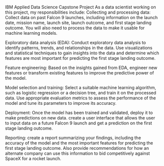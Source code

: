 IBM Applied Data Science Capstone Project
As a data scientist working on this project, my responsibilities include:
Collecting and processing data: Collect data on past Falcon 9 launches, including information on the launch date, mission name, launch site, launch outcome, and first stage landing outcome. You will also need to process the data to make it usable for machine learning models.

Exploratory data analysis (EDA): Conduct exploratory data analysis to identify patterns, trends, and relationships in the data. Use visualizations and statistical techniques to gain insights into the data and determine which features are most important for predicting the first stage landing outcome.

Feature engineering: Based on the insights gained from EDA, engineer new features or transform existing features to improve the predictive power of the model.

Model selection and training: Select a suitable machine learning algorithm, such as logistic regression or a decision tree, and train it on the processed data. Use appropriate evaluation metrics to assess the performance of the model and tune its parameters to improve its accuracy.

Deployment: Once the model has been trained and validated, deploy it to make predictions on new data. create a user interface that allows the user to input data on a future Falcon 9 launch and get a prediction on the first stage landing outcome.

Reporting: create a report summarizing your findings, including the accuracy of the model and the most important features for predicting the first stage landing outcome. Also provide recommendations for how an alternate company can use this information to bid competitively against SpaceX for a rocket launch.
